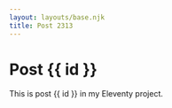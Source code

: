 ```yaml
---
layout: layouts/base.njk
title: Post 2313
---
```


# Post {{ id }}

This is post {{ id }} in my Eleventy project.

